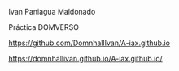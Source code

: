 Ivan Paniagua Maldonado

Práctica DOMVERSO

https://github.com/DomnhallIvan/A-iax.github.io

https://domnhallivan.github.io/A-iax.github.io/

